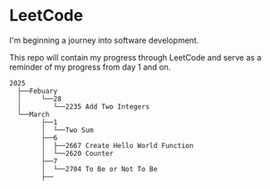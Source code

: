 # LeetCode

I'm beginning a journey into software development.

This repo will contain my progress through LeetCode and serve as a reminder of my progress from day 1 and on.

```
2025
  ├──Febuary
  │     └──28
  │        └──2235 Add Two Integers
  └──March
        ├──1
        │  └──Two Sum
        ├──6
        │  ├──2667 Create Hello World Function
        │  └──2620 Counter
        ├──7
        │  └──2704 To Be or Not To Be
        ├──
```
